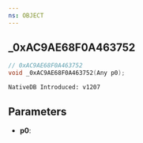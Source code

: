 ```yaml
---
ns: OBJECT
---
```

## _0xAC9AE68F0A463752

```c
// 0xAC9AE68F0A463752
void _0xAC9AE68F0A463752(Any p0);
```

```
NativeDB Introduced: v1207
```

## Parameters
* **p0**:
